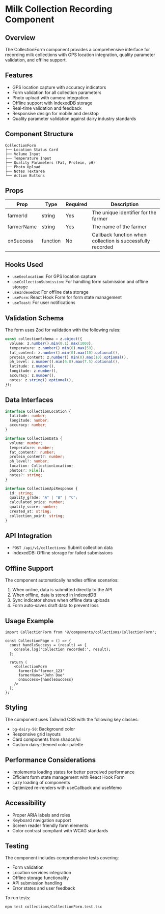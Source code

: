 # Milk Collection Recording Component

## Overview
The CollectionForm component provides a comprehensive interface for recording milk collections with GPS location integration, quality parameter validation, and offline support.

## Features
- GPS location capture with accuracy indicators
- Form validation for all collection parameters
- Photo upload with camera integration
- Offline support with IndexedDB storage
- Real-time validation and feedback
- Responsive design for mobile and desktop
- Quality parameter validation against dairy industry standards

## Component Structure
```
CollectionForm
├── Location Status Card
├── Volume Input
├── Temperature Input
├── Quality Parameters (Fat, Protein, pH)
├── Photo Upload
├── Notes Textarea
└── Action Buttons
```

## Props
| Prop | Type | Required | Description |
|------|------|----------|-------------|
| farmerId | string | Yes | The unique identifier for the farmer |
| farmerName | string | Yes | The name of the farmer |
| onSuccess | function | No | Callback function when collection is successfully recorded |

## Hooks Used
- `useGeolocation`: For GPS location capture
- `useCollectionSubmission`: For handling form submission and offline storage
- `useIndexedDB`: For offline data storage
- `useForm`: React Hook Form for form state management
- `useToast`: For user notifications

## Validation Schema
The form uses Zod for validation with the following rules:

```typescript
const collectionSchema = z.object({
  volume: z.number().min(0.1).max(1000),
  temperature: z.number().min(0).max(50),
  fat_content: z.number().min(0).max(10).optional(),
  protein_content: z.number().min(0).max(10).optional(),
  ph_level: z.number().min(6.0).max(7.5).optional(),
  latitude: z.number(),
  longitude: z.number(),
  accuracy: z.number(),
  notes: z.string().optional(),
});
```

## Data Interfaces
```typescript
interface CollectionLocation {
  latitude: number;
  longitude: number;
  accuracy: number;
}

interface CollectionData {
  volume: number;
  temperature: number;
  fat_content?: number;
  protein_content?: number;
  ph_level?: number;
  location: CollectionLocation;
  photos?: File[];
  notes?: string;
}

interface CollectionApiResponse {
  id: string;
  quality_grade: "A" | "B" | "C";
  calculated_price: number;
  quality_score: number;
  created_at: string;
  collection_point: string;
}
```

## API Integration
- `POST /api/v1/collections`: Submit collection data
- IndexedDB: Offline storage for failed submissions

## Offline Support
The component automatically handles offline scenarios:
1. When online, data is submitted directly to the API
2. When offline, data is stored in IndexedDB
3. Sync indicator shows when offline data uploads
4. Form auto-saves draft data to prevent loss

## Usage Example
```tsx
import CollectionForm from '@/components/collections/CollectionForm';

const CollectionPage = () => {
  const handleSuccess = (result) => {
    console.log('Collection recorded:', result);
  };
  
  return (
    <CollectionForm 
      farmerId="farmer_123" 
      farmerName="John Doe"
      onSuccess={handleSuccess}
    />
  );
};
```

## Styling
The component uses Tailwind CSS with the following key classes:
- `bg-dairy-50`: Background color
- Responsive grid layouts
- Card components from shadcn/ui
- Custom dairy-themed color palette

## Performance Considerations
- Implements loading states for better perceived performance
- Efficient form state management with React Hook Form
- Lazy loading of components
- Optimized re-renders with useCallback and useMemo

## Accessibility
- Proper ARIA labels and roles
- Keyboard navigation support
- Screen reader friendly form elements
- Color contrast compliant with WCAG standards

## Testing
The component includes comprehensive tests covering:
- Form validation
- Location services integration
- Offline storage functionality
- API submission handling
- Error states and user feedback

To run tests:
```bash
npm test collections/CollectionForm.test.tsx
```